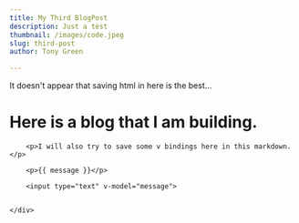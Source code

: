 ```yaml
---
title: My Third BlogPost
description: Just a test
thumbnail: /images/code.jpeg
slug: third-post
author: Tony Green

---
```


<TheHeader />
	<div>
		<!-- Clearly saving html in here doesn't work out -->
		It doesn't appear that saving html in here is the best...
		<h1>Here is a blog that I am building.</h1>

		<p>I will also try to save some v bindings here in this markdown.</p>

		<p>{{ message }}</p>

		<input type="text" v-model="message">


	</div>